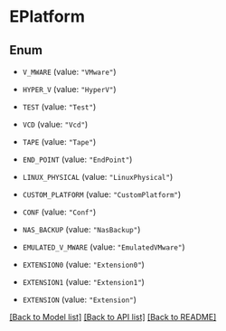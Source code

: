 # EPlatform

## Enum


* `V_MWARE` (value: `"VMware"`)

* `HYPER_V` (value: `"HyperV"`)

* `TEST` (value: `"Test"`)

* `VCD` (value: `"Vcd"`)

* `TAPE` (value: `"Tape"`)

* `END_POINT` (value: `"EndPoint"`)

* `LINUX_PHYSICAL` (value: `"LinuxPhysical"`)

* `CUSTOM_PLATFORM` (value: `"CustomPlatform"`)

* `CONF` (value: `"Conf"`)

* `NAS_BACKUP` (value: `"NasBackup"`)

* `EMULATED_V_MWARE` (value: `"EmulatedVMware"`)

* `EXTENSION0` (value: `"Extension0"`)

* `EXTENSION1` (value: `"Extension1"`)

* `EXTENSION` (value: `"Extension"`)


[[Back to Model list]](../README.md#documentation-for-models) [[Back to API list]](../README.md#documentation-for-api-endpoints) [[Back to README]](../README.md)


